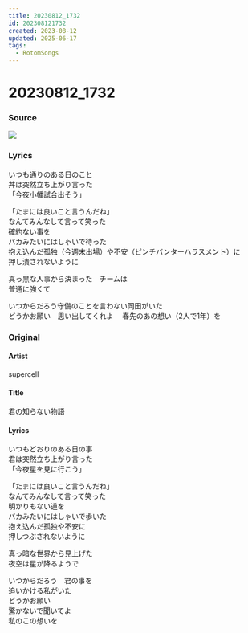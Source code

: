 ```yaml
---
title: 20230812_1732
id: 202308121732
created: 2023-08-12
updated: 2025-06-17
tags:
  - RotomSongs
---
```

# 20230812_1732

### Source

![](https://x.com/Starlystrongest/status/1690280180374544385)

### Lyrics

いつも通りのある日のこと  
丼は突然立ち上がり言った  
「今夜小幡試合出そう」  
  
「たまには良いこと言うんだね」  
なんてみんなして言って笑った  
確約ない事を  
バカみたいにはしゃいで待った  
抱え込んだ孤独（今週末出場）や不安（ピンチバンターハラスメント）に  
押し潰されないように

真っ黒な人事から決まった　チームは  
普通に強くて  
  
いつからだろう守備のことを言わない岡田がいた  
どうかお願い　思い出してくれよ　
春先のあの想い（2人で1年）を  

### Original

#### Artist

supercell

#### Title

君の知らない物語

#### Lyrics

いつもどおりのある日の事  
君は突然立ち上がり言った  
「今夜星を見に行こう」  
  
「たまには良いこと言うんだね」  
なんてみんなして言って笑った  
明かりもない道を  
バカみたいにはしゃいで歩いた  
抱え込んだ孤独や不安に  
押しつぶされないように  
  
真っ暗な世界から見上げた  
夜空は星が降るようで  
  
いつからだろう　君の事を  
追いかける私がいた  
どうかお願い  
驚かないで聞いてよ  
私のこの想いを  
